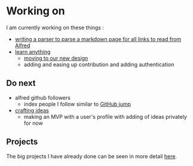 # Working on
I am currently working on these things : 
- [writing a parser to parse a markdown page for all links to read from Alfred](https://github.com/nikitavoloboev/markdown-to-alfred/issues/1)
- [learn anything](https://learn-anything.xyz/)
	- [moving to our new design](https://github.com/learn-anything/learn-anything/issues/77)
	- adding and easing up contribution and adding authentication

## Do next
- alfred github followers
	- index people I follow similar to [GitHub jump](https://github.com/lox/alfred-github-jump)
- [crafting ideas](https://github.com/nikitavoloboev/crafting-ideas)
	- making an MVP with a user's profile with adding of ideas privately for now

## Projects

The big projects I have already done can be seen in more detail [here](https://nikitavoloboev.xyz/projects/).
